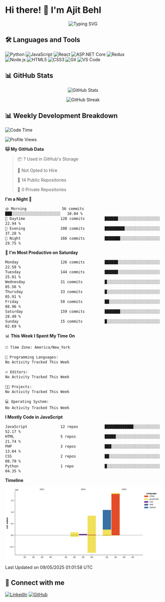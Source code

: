 # Hi there! 👋 I'm Ajit Behl

<p align="center">
  <img src="https://readme-typing-svg.demolab.com?font=Fira+Code&duration=3000&pause=1000&center=true&vCenter=true&width=435&lines=Full+Stack+Developer;Always+learning+new+things" alt="Typing SVG" />
</p>

## 🛠️ Languages and Tools

![Python](https://img.shields.io/badge/-Python-3776AB?style=flat-square&logo=Python&logoColor=white)
![JavaScript](https://img.shields.io/badge/-JavaScript-F7DF1E?style=flat-square&logo=javascript&logoColor=black)
![React](https://img.shields.io/badge/-React-61DAFB?style=flat-square&logo=react&logoColor=black)
![ASP.NET Core](https://img.shields.io/badge/-ASP.NET_Core-5C2D91?style=flat-square&logo=dotnet&logoColor=white)
![Redux](https://img.shields.io/badge/-Redux-764ABC?style=flat-square&logo=redux&logoColor=white)  
![Node.js](https://img.shields.io/badge/-Node.js-339933?style=flat-square&logo=nodedotjs&logoColor=white)
![HTML5](https://img.shields.io/badge/-HTML5-E34F26?style=flat-square&logo=html5&logoColor=white)
![CSS3](https://img.shields.io/badge/-CSS3-1572B6?style=flat-square&logo=css3&logoColor=white)
![Git](https://img.shields.io/badge/-Git-F05032?style=flat-square&logo=git&logoColor=white)
![VS Code](https://img.shields.io/badge/-VS%20Code-007ACC?style=flat-square&logo=visual-studio-code&logoColor=white)

## 📊 GitHub Stats

<p align="center">
  <img src="https://github-readme-stats.vercel.app/api?username=aajax1211&show_icons=true&theme=tokyonight" alt="GitHub Stats" />
</p>

<p align="center">
  <img src="https://github-readme-streak-stats.herokuapp.com/?user=aajax1211&theme=tokyonight" alt="GitHub Streak" />
</p>

## 📊 Weekly Development Breakdown

<!--START_SECTION:waka-->
![Code Time](http://img.shields.io/badge/Code%20Time-0%20secs-blue)

![Profile Views](http://img.shields.io/badge/Profile%20Views-6-blue)

**🐱 My GitHub Data** 

> 📦 ? Used in GitHub's Storage 
 > 
> 🚫 Not Opted to Hire
 > 
> 📜 14 Public Repositories 
 > 
> 🔑 0 Private Repositories 
 > 
**I'm a Night 🦉** 

```text
🌞 Morning                56 commits          ███░░░░░░░░░░░░░░░░░░░░░░   10.04 % 
🌆 Daytime                128 commits         ██████░░░░░░░░░░░░░░░░░░░   22.94 % 
🌃 Evening                208 commits         █████████░░░░░░░░░░░░░░░░   37.28 % 
🌙 Night                  166 commits         ███████░░░░░░░░░░░░░░░░░░   29.75 % 
```
📅 **I'm Most Productive on Saturday** 

```text
Monday                   126 commits         ██████░░░░░░░░░░░░░░░░░░░   22.58 % 
Tuesday                  144 commits         ██████░░░░░░░░░░░░░░░░░░░   25.81 % 
Wednesday                31 commits          █░░░░░░░░░░░░░░░░░░░░░░░░   05.56 % 
Thursday                 33 commits          █░░░░░░░░░░░░░░░░░░░░░░░░   05.91 % 
Friday                   50 commits          ██░░░░░░░░░░░░░░░░░░░░░░░   08.96 % 
Saturday                 159 commits         ███████░░░░░░░░░░░░░░░░░░   28.49 % 
Sunday                   15 commits          █░░░░░░░░░░░░░░░░░░░░░░░░   02.69 % 
```


📊 **This Week I Spent My Time On** 

```text
🕑︎ Time Zone: America/New_York

💬 Programming Languages: 
No Activity Tracked This Week

🔥 Editors: 
No Activity Tracked This Week

🐱‍💻 Projects: 
No Activity Tracked This Week

💻 Operating System: 
No Activity Tracked This Week
```

**I Mostly Code in JavaScript** 

```text
JavaScript               12 repos            █████████████░░░░░░░░░░░░   52.17 % 
HTML                     5 repos             █████░░░░░░░░░░░░░░░░░░░░   21.74 % 
PHP                      3 repos             ███░░░░░░░░░░░░░░░░░░░░░░   13.04 % 
CSS                      2 repos             ██░░░░░░░░░░░░░░░░░░░░░░░   08.70 % 
Python                   1 repo              █░░░░░░░░░░░░░░░░░░░░░░░░   04.35 % 
```



**Timeline**

![Lines of Code chart](https://raw.githubusercontent.com/aajax1211/aajax1211/main/assets/bar_graph.png)


 Last Updated on 09/05/2025 01:01:58 UTC
<!--END_SECTION:waka-->

## 🤝 Connect with me

[![LinkedIn](https://img.shields.io/badge/LinkedIn-0077B5?style=for-the-badge&logo=linkedin&logoColor=white)](https://www.linkedin.com/in/ajit-behl-21aa84169/)
[![GitHub](https://img.shields.io/badge/GitHub-100000?style=for-the-badge&logo=github&logoColor=white)](https://github.com/aajax1211)

